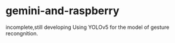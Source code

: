 # gemini-and-raspberry
incomplete,still developing
Using YOLOv5 for the model of gesture recongnition.
